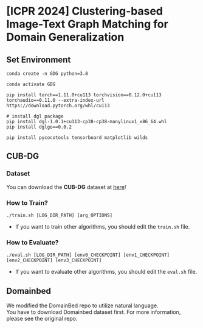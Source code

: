 # [ICPR 2024] Clustering-based Image-Text Graph Matching for Domain Generalization

## Set Environment
```shell
conda create -n GDG python=3.8

conda activate GDG

pip install torch==1.11.0+cu113 torchvision==0.12.0+cu113 torchaudio==0.11.0 --extra-index-url https://download.pytorch.org/whl/cu113

# install dgl package
pip install dgl-1.0.1+cu113-cp38-cp38-manylinux1_x86_64.whl
pip install dglgo==0.0.2

pip install pycocotools tensorboard matplotlib wilds
```

## CUB-DG
### Dataset
You can download the **CUB-DG** dataset at [here](https://github.com/mswzeus/GVRT.git)!


### How to Train?
```shell
./train.sh [LOG_DIR_PATH] [arg_OPTIONS]
```
- If you want to train other algorithms, you should edit the `train.sh` file.
   

### How to Evaluate?
```shell
./eval.sh [LOG_DIR_PATH] [env0_CHECKPOINT] [env1_CHECKPOINT] [env2_CHECKPOINT] [env3_CHECKPOINT]
```
- If you want to evaluate other algorithms, you should edit the `eval.sh` file.

## Domainbed
We modified the DomainBed repo to utilize natural language.   
You have to download Domainbed dataset first.
For more information, please see the original repo.

